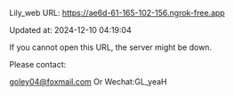 Lily_web URL: https://ae6d-61-165-102-156.ngrok-free.app

Updated at: 2024-12-10 04:19:04

If you cannot open this URL, the server might be down.

Please contact: 

goley04@foxmail.com Or Wechat:GL_yeaH